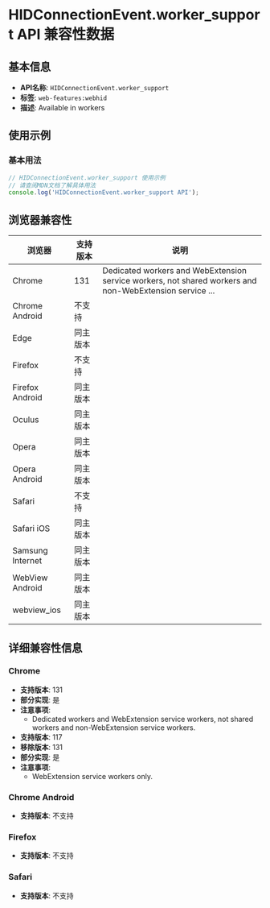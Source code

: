 # HIDConnectionEvent.worker_support API 兼容性数据

## 基本信息

- **API名称**: `HIDConnectionEvent.worker_support`
- **标签**: `web-features:webhid`
- **描述**: Available in workers

## 使用示例

### 基本用法

```javascript
// HIDConnectionEvent.worker_support 使用示例
// 请查阅MDN文档了解具体用法
console.log('HIDConnectionEvent.worker_support API');
```

## 浏览器兼容性

| 浏览器 | 支持版本 | 说明 |
|--------|----------|------|
| Chrome | 131 | Dedicated workers and WebExtension service workers, not shared workers and non-WebExtension service ... |
| Chrome Android | 不支持 |  |
| Edge | 同主版本 |  |
| Firefox | 不支持 |  |
| Firefox Android | 同主版本 |  |
| Oculus | 同主版本 |  |
| Opera | 同主版本 |  |
| Opera Android | 同主版本 |  |
| Safari | 不支持 |  |
| Safari iOS | 同主版本 |  |
| Samsung Internet | 同主版本 |  |
| WebView Android | 同主版本 |  |
| webview_ios | 同主版本 |  |

## 详细兼容性信息

### Chrome

- **支持版本**: 131
- **部分实现**: 是
- **注意事项**:
  - Dedicated workers and WebExtension service workers, not shared workers and non-WebExtension service workers.
- **支持版本**: 117
- **移除版本**: 131
- **部分实现**: 是
- **注意事项**:
  - WebExtension service workers only.

### Chrome Android

- **支持版本**: 不支持

### Firefox

- **支持版本**: 不支持

### Safari

- **支持版本**: 不支持

